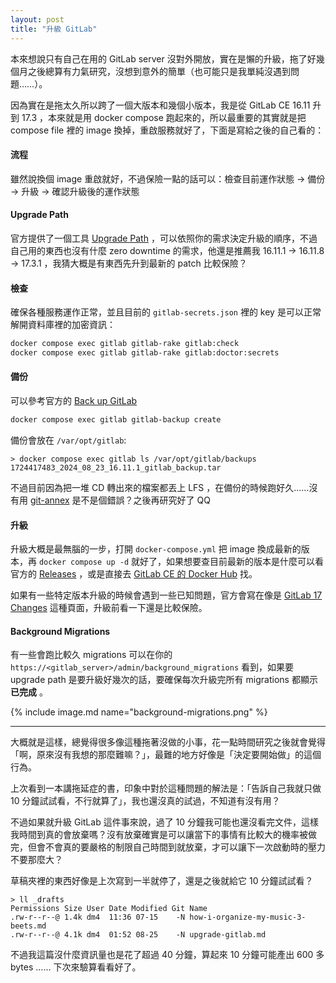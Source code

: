 ```yaml
---
layout: post
title: "升級 GitLab"
---
```


本來想說只有自己在用的 GitLab server 沒對外開放，實在是懶的升級，拖了好幾個月之後總算有力氣研究，沒想到意外的簡單（也可能只是我單純沒遇到問題……）。

因為實在是拖太久所以跨了一個大版本和幾個小版本，我是從 GitLab CE 16.11 升到 17.3 ，本來就是用 docker compose 跑起來的，所以最重要的其實就是把 compose file 裡的 image 換掉，重啟服務就好了，下面是寫給之後的自己看的：

#### 流程

雖然說換個 image 重啟就好，不過保險一點的話可以：檢查目前運作狀態 → 備份 → 升級 → 確認升級後的運作狀態

#### Upgrade Path

官方提供了一個工具 [Upgrade Path](https://gitlab-com.gitlab.io/support/toolbox/upgrade-path/) ，可以依照你的需求決定升級的順序，不過自己用的東西也沒有什麼 zero downtime 的需求，他還是推薦我 16.11.1 → 16.11.8 → 17.3.1 ，我猜大概是有東西先升到最新的 patch 比較保險？

#### 檢查

確保各種服務運作正常，並且目前的 `gitlab-secrets.json` 裡的 key 是可以正常解開資料庫裡的加密資訊：

```sh
docker compose exec gitlab gitlab-rake gitlab:check
docker compose exec gitlab gitlab-rake gitlab:doctor:secrets
```

#### 備份

可以參考官方的 [Back up GitLab](https://docs.gitlab.com/ee/administration/backup_restore/backup_gitlab.html)

```sh
docker compose exec gitlab gitlab-backup create
```

備份會放在 `/var/opt/gitlab`:

```console
> docker compose exec gitlab ls /var/opt/gitlab/backups
1724417483_2024_08_23_16.11.1_gitlab_backup.tar
```

不過目前因為把一堆 CD 轉出來的檔案都丟上 LFS ，在備份的時候跑好久……沒有用 [git-annex](https://git-annex.branchable.com/) 是不是個錯誤？之後再研究好了 QQ

#### 升級

升級大概是最無腦的一步，打開 `docker-compose.yml` 把 image 換成最新的版本，再 `docker compose up -d` 就好了，如果想要查目前最新的版本是什麼可以看官方的 [Releases](https://about.gitlab.com/releases/categories/releases/) ，或是直接去 [GitLab CE 的 Docker Hub](https://hub.docker.com/r/gitlab/gitlab-ce/tags) 找。

如果有一些特定版本升級的時候會遇到一些已知問題，官方會寫在像是 [GitLab 17 Changes](https://docs.gitlab.com/ee/update/versions/gitlab_17_changes.html) 這種頁面，升級前看一下還是比較保險。

#### Background Migrations

有一些會跑比較久 migrations 可以在你的 `https://<gitlab_server>/admin/background_migrations` 看到，如果要 upgrade path 是要升級好幾次的話，要確保每次升級完所有 migrations 都顯示 **已完成** 。

{% include image.md name="background-migrations.png" %}

---

大概就是這樣，總覺得很多像這種拖著沒做的小事，花一點時間研究之後就會覺得「啊，原來沒有我想的那麼難嘛？」，最難的地方好像是「決定要開始做」的這個行為。

上次看到一本講拖延症的書，印象中對於這種問題的解法是：「告訴自己我就只做 10 分鐘試試看，不行就算了」，我也還沒真的試過，不知道有沒有用？

不過如果就升級 GitLab 這件事來說，過了 10 分鐘我可能也還沒看完文件，這樣我時間到真的會放棄嗎？沒有放棄確實是可以讓當下的事情有比較大的機率被做完，但會不會真的要嚴格的制限自己時間到就放棄，才可以讓下一次啟動時的壓力不要那麼大？

草稿夾裡的東西好像是上次寫到一半就停了，還是之後就給它 10 分鐘試試看？

```console
> ll _drafts
Permissions Size User Date Modified Git Name
.rw-r--r--@ 1.4k dm4  11:36 07-15    -N how-i-organize-my-music-3-beets.md
.rw-r--r--@ 4.1k dm4  01:52 08-25    -N upgrade-gitlab.md
```

不過我這篇沒什麼資訊量也是花了超過 40 分鐘，算起來 10 分鐘可能產出 600 多 bytes …… 下次來驗算看看好了。
